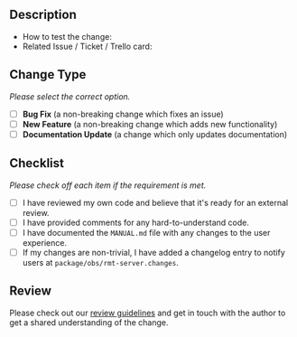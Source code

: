 ## Description

<!--
Please describe your change and provide as much context as needed including a link to the reference issue / ticket / Trello card. 
-->

* How to test the change: <description or reference to the Acceptance Criteria>
* Related Issue / Ticket / Trello card: <link reference>

## Change Type

*Please select the correct option.*

- [ ] **Bug Fix** (a non-breaking change which fixes an issue)
- [ ] **New Feature** (a non-breaking change which adds new functionality)
- [ ] **Documentation Update** (a change which only updates documentation)

## Checklist

*Please check off each item if the requirement is met.*

- [ ] I have reviewed my own code and believe that it's ready for an external review.
- [ ] I have provided comments for any hard-to-understand code.
- [ ] I have documented the `MANUAL.md` file with any changes to the user experience.
- [ ] If my changes are non-trivial, I have added a changelog entry to notify users at `package/obs/rmt-server.changes`.

## Review

Please check out our [review guidelines](https://github.com/SUSE/scc-docs/blob/master/team/workflow/code_review.md) 
and get in touch with the author to get a shared understanding of the change. 

